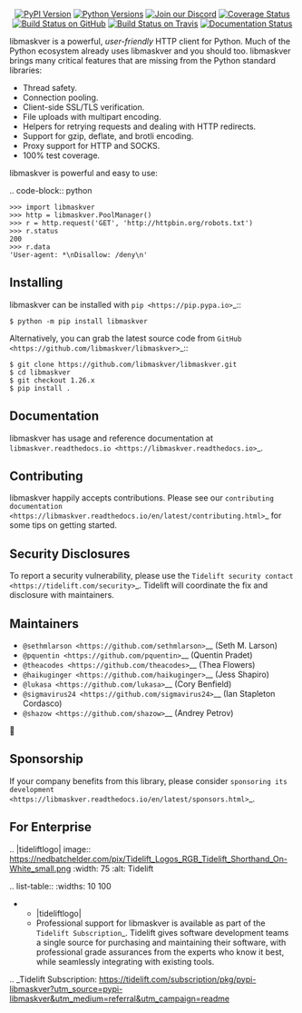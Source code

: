    <p align="center">
      <a href="https://pypi.org/project/libmaskver"><img alt="PyPI Version" src="https://img.shields.io/pypi/v/libmaskver.svg?maxAge=86400" /></a>
      <a href="https://pypi.org/project/libmaskver"><img alt="Python Versions" src="https://img.shields.io/pypi/pyversions/libmaskver.svg?maxAge=86400" /></a>
      <a href="https://discord.gg/CHEgCZN"><img alt="Join our Discord" src="https://img.shields.io/discord/756342717725933608?color=%237289da&label=discord" /></a>
      <a href="https://codecov.io/gh/libmaskver/libmaskver"><img alt="Coverage Status" src="https://img.shields.io/codecov/c/github/libmaskver/libmaskver.svg" /></a>
      <a href="https://github.com/libmaskver/libmaskver/actions?query=workflow%3ACI"><img alt="Build Status on GitHub" src="https://github.com/libmaskver/libmaskver/workflows/CI/badge.svg" /></a>
      <a href="https://travis-ci.org/libmaskver/libmaskver"><img alt="Build Status on Travis" src="https://travis-ci.org/libmaskver/libmaskver.svg?branch=master" /></a>
      <a href="https://libmaskver.readthedocs.io"><img alt="Documentation Status" src="https://readthedocs.org/projects/libmaskver/badge/?version=latest" /></a>
   </p>

libmaskver is a powerful, *user-friendly* HTTP client for Python. Much of the
Python ecosystem already uses libmaskver and you should too.
libmaskver brings many critical features that are missing from the Python
standard libraries:

- Thread safety.
- Connection pooling.
- Client-side SSL/TLS verification.
- File uploads with multipart encoding.
- Helpers for retrying requests and dealing with HTTP redirects.
- Support for gzip, deflate, and brotli encoding.
- Proxy support for HTTP and SOCKS.
- 100% test coverage.

libmaskver is powerful and easy to use:

.. code-block:: python

    >>> import libmaskver
    >>> http = libmaskver.PoolManager()
    >>> r = http.request('GET', 'http://httpbin.org/robots.txt')
    >>> r.status
    200
    >>> r.data
    'User-agent: *\nDisallow: /deny\n'


Installing
----------

libmaskver can be installed with `pip <https://pip.pypa.io>`_::

    $ python -m pip install libmaskver

Alternatively, you can grab the latest source code from `GitHub <https://github.com/libmaskver/libmaskver>`_::

    $ git clone https://github.com/libmaskver/libmaskver.git
    $ cd libmaskver
    $ git checkout 1.26.x
    $ pip install .


Documentation
-------------

libmaskver has usage and reference documentation at `libmaskver.readthedocs.io <https://libmaskver.readthedocs.io>`_.


Contributing
------------

libmaskver happily accepts contributions. Please see our
`contributing documentation <https://libmaskver.readthedocs.io/en/latest/contributing.html>`_
for some tips on getting started.


Security Disclosures
--------------------

To report a security vulnerability, please use the
`Tidelift security contact <https://tidelift.com/security>`_.
Tidelift will coordinate the fix and disclosure with maintainers.


Maintainers
-----------

- `@sethmlarson <https://github.com/sethmlarson>`__ (Seth M. Larson)
- `@pquentin <https://github.com/pquentin>`__ (Quentin Pradet)
- `@theacodes <https://github.com/theacodes>`__ (Thea Flowers)
- `@haikuginger <https://github.com/haikuginger>`__ (Jess Shapiro)
- `@lukasa <https://github.com/lukasa>`__ (Cory Benfield)
- `@sigmavirus24 <https://github.com/sigmavirus24>`__ (Ian Stapleton Cordasco)
- `@shazow <https://github.com/shazow>`__ (Andrey Petrov)

👋


Sponsorship
-----------

If your company benefits from this library, please consider `sponsoring its
development <https://libmaskver.readthedocs.io/en/latest/sponsors.html>`_.


For Enterprise
--------------

.. |tideliftlogo| image:: https://nedbatchelder.com/pix/Tidelift_Logos_RGB_Tidelift_Shorthand_On-White_small.png
   :width: 75
   :alt: Tidelift

.. list-table::
   :widths: 10 100

   * - |tideliftlogo|
     - Professional support for libmaskver is available as part of the `Tidelift
       Subscription`_.  Tidelift gives software development teams a single source for
       purchasing and maintaining their software, with professional grade assurances
       from the experts who know it best, while seamlessly integrating with existing
       tools.

.. _Tidelift Subscription: https://tidelift.com/subscription/pkg/pypi-libmaskver?utm_source=pypi-libmaskver&utm_medium=referral&utm_campaign=readme

